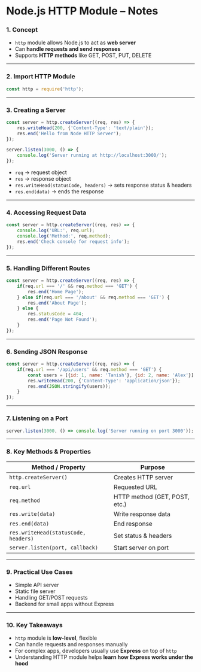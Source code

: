
# Node.js HTTP Module – Notes

### 1. **Concept**

* `http` module allows Node.js to act as **web server**
* Can **handle requests and send responses**
* Supports **HTTP methods** like GET, POST, PUT, DELETE

---

### 2. **Import HTTP Module**

```js
const http = require('http');
```

---

### 3. **Creating a Server**

```js
const server = http.createServer((req, res) => {
    res.writeHead(200, {'Content-Type': 'text/plain'});
    res.end('Hello from Node HTTP Server');
});

server.listen(3000, () => {
    console.log('Server running at http://localhost:3000/');
});
```

* `req` → request object
* `res` → response object
* `res.writeHead(statusCode, headers)` → sets response status & headers
* `res.end(data)` → ends the response

---

### 4. **Accessing Request Data**

```js
const server = http.createServer((req, res) => {
    console.log('URL:', req.url);
    console.log('Method:', req.method);
    res.end('Check console for request info');
});
```

---

### 5. **Handling Different Routes**

```js
const server = http.createServer((req, res) => {
    if(req.url === '/' && req.method === 'GET') {
        res.end('Home Page');
    } else if(req.url === '/about' && req.method === 'GET') {
        res.end('About Page');
    } else {
        res.statusCode = 404;
        res.end('Page Not Found');
    }
});
```

---

### 6. **Sending JSON Response**

```js
const server = http.createServer((req, res) => {
    if(req.url === '/api/users' && req.method === 'GET') {
        const users = [{id: 1, name: 'Tanish'}, {id: 2, name: 'Alex'}];
        res.writeHead(200, {'Content-Type': 'application/json'});
        res.end(JSON.stringify(users));
    }
});
```

---

### 7. **Listening on a Port**

```js
server.listen(3000, () => console.log('Server running on port 3000'));
```

---

### 8. **Key Methods & Properties**

| Method / Property                    | Purpose                       |
| ------------------------------------ | ----------------------------- |
| `http.createServer()`                | Creates HTTP server           |
| `req.url`                            | Requested URL                 |
| `req.method`                         | HTTP method (GET, POST, etc.) |
| `res.write(data)`                    | Write response data           |
| `res.end(data)`                      | End response                  |
| `res.writeHead(statusCode, headers)` | Set status & headers          |
| `server.listen(port, callback)`      | Start server on port          |

---

### 9. **Practical Use Cases**

* Simple API server
* Static file server
* Handling GET/POST requests
* Backend for small apps without Express

---

### 10. **Key Takeaways**

* `http` module is **low-level**, flexible
* Can handle requests and responses manually
* For complex apps, developers usually use **Express** on top of `http`
* Understanding HTTP module helps **learn how Express works under the hood**
